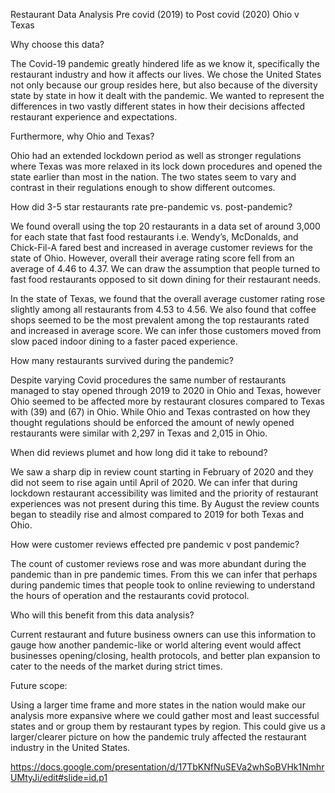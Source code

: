 

Restaurant Data Analysis 
Pre covid (2019) to Post covid (2020)
Ohio v Texas 


Why choose this data?

The Covid-19 pandemic greatly hindered life as we know it, specifically the restaurant industry and how it affects our lives. We chose the United States not only because our group resides here, but also because of the diversity state by state in how it dealt with the pandemic. We wanted to represent the differences in two vastly different states in how their decisions affected restaurant experience and expectations. 

Furthermore, why Ohio and Texas?

Ohio had an extended lockdown period as well as stronger regulations where Texas was more relaxed in its lock down procedures and opened the state earlier than most in the nation. The two states seem to vary and contrast in their regulations enough to show different outcomes. 

How did 3-5 star restaurants rate pre-pandemic vs. post-pandemic?

We found overall using the top 20 restaurants in a data set of around 3,000 for each state that fast food restaurants i.e. Wendy’s, McDonalds, and Chick-Fil-A fared best and increased in average customer reviews for the state of Ohio. However, overall their average rating score fell from an average of 4.46 to 4.37. We can draw the assumption that people turned to fast food restaurants opposed to sit down dining for their restaurant needs. 

In the state of Texas, we found that the overall average customer rating rose slightly among all restaurants from 4.53 to 4.56. We also found that coffee shops seemed to be the most prevalent among the top restaurants rated and increased in average score. We can infer those customers moved from slow paced indoor dining to a faster paced experience. 

How many restaurants survived during the pandemic?

Despite varying Covid procedures the same number of restaurants managed to stay opened through 2019 to 2020 in Ohio and Texas, however Ohio seemed to be affected more by restaurant closures compared to Texas with (39) and (67) in Ohio. While Ohio and Texas contrasted on how they thought regulations should be enforced the amount of newly opened restaurants were similar with 2,297 in Texas and 2,015 in Ohio.


When did reviews plumet and how long did it take to rebound?

We saw a sharp dip in review count starting in February of 2020 and they did not seem to rise again until April of 2020. We can infer that during lockdown restaurant accessibility was limited and the priority of restaurant experiences was not present during this time. By August the review counts began to steadily rise and almost compared to 2019 for both Texas and Ohio. 

How were customer reviews effected pre pandemic v post pandemic?

The count of customer reviews rose and was more abundant during the pandemic than in pre pandemic times. From this we can infer that perhaps during pandemic times that people took to online reviewing to understand the hours of operation and the restaurants covid protocol. 

Who will this benefit from this data analysis? 

Current restaurant and future business owners can use this information to gauge how another pandemic-like or world altering event would affect businesses opening/closing, health protocols, and better plan expansion to cater to the needs of the market during strict times. 

Future scope:

Using a larger time frame and more states in the nation would make our analysis more expansive where we could gather most and least successful states and or group them by restaurant types by region. This could give us a larger/clearer picture on how the pandemic truly affected the restaurant industry in the United States.


https://docs.google.com/presentation/d/17TbKNfNuSEVa2whSoBVHk1NmhrUMtyJi/edit#slide=id.p1








